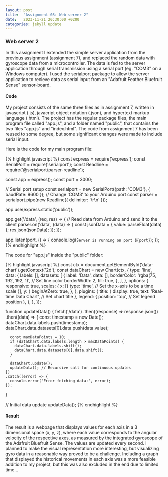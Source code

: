 ```yaml
---
layout: post
title:  "Assignment 08: Web server 2"
date:   2023-11-21 20:30:00 +0200
categories: jekyll update
---
```


### **Web server 2**  

In this assignment I extended the simple server application from the previous assignment (assignment 7), and replaced the random data with gyroscope data from a microcontroller. The data is fed to the server application through serial transmission using a serial port (eg. "COM3" on a Windows computer). I used the serialport package to allow the server application to recieve data as serial input from an "Adafruit Feather Bluefruit Sense" sensor-board.

#### Code

My project consists of the same three files as in assignment 7, written in javascript (.js), javacript object notation (.json), and hypertext markup language (.html). The project has the regular package files, the main program file called "app.js", and a folder named "public", that contains the two files "app.js" and "index.html". The code from assignment 7 has been reused to some degree, but some significant changes were made to include serial input.

Here is the code for my main program file:

{% highlight javascript %}
const express = require('express');
const SerialPort = require('serialport');
const Readline = require('@serialport/parser-readline');

const app = express();
const port = 3000;

// Serial port setup
const serialport = new SerialPort({path: 'COM3'}, { baudRate: 9600 }); // Change 'COM3' to your Arduino port
const parser = serialport.pipe(new Readline({ delimiter: '\r\n' }));

app.use(express.static('public'));

app.get('/data', (req, res) => {
  // Read data from Arduino and send it to the client
  parser.on('data', (data) => {
    const jsonData = { value: parseFloat(data) };
    res.json(jsonData);
  });
});

app.listen(port, () => {
  console.log(`Server is running on port ${port}`);
});
{% endhighlight %}

The code for "app.js" inside the "public" folder:

{% highlight javascript %}
const ctx = document.getElementById('data-chart').getContext('2d');
const dataChart = new Chart(ctx, {
  type: 'line',
  data: {
    labels: [],
    datasets: [
      {
        label: 'Data',
        data: [],
        borderColor: 'rgba(75, 192, 192, 1)', // Set line color
        borderWidth: 2,
        fill: true,
      },
    ],
  },
  options: {
    responsive: true,
    scales: {
      x: [{
        type: 'time', // Set the x-axis to be a time scale
      }],
      y: {
        beginAtZero: true,
      },
    },
    plugins: {
      title: {
        display: true,
        text: 'Real-time Data Chart', // Set chart title
      },
      legend: {
        position: 'top', // Set legend position
      },
    },
  },
});

function updateData() {
  fetch('/data')
    .then((response) => response.json())
    .then((data) => {
      const timestamp = new Date();
      dataChart.data.labels.push(timestamp);
      dataChart.data.datasets[0].data.push(data.value);

      const maxDataPoints = 10;
      if (dataChart.data.labels.length > maxDataPoints) {
        dataChart.data.labels.shift();
        dataChart.data.datasets[0].data.shift();
      }

      dataChart.update();
      updateData(); // Recursive call for continuous updates
    })
    .catch((error) => {
      console.error('Error fetching data:', error);
    });
}

// Initial data update
updateData();
{% endhighlight %}

#### Result

The result is a webpage that displays values for each axis in a 3 dimensional space (x, y, z), where each value corresponds to the angular velocity of the respective axes, as measured by the integrated gyroscope of the Adafruit Bluefruit Sense. The values are updated every second. I planned to make the visual representation more interesting, but visualizing gyro data in a reasonable way proved to be a challenge. Including a graph that displayed the historical movements in each axis was a more feasible addition to my project, but this was also excluded in the end due to limited time... 
 